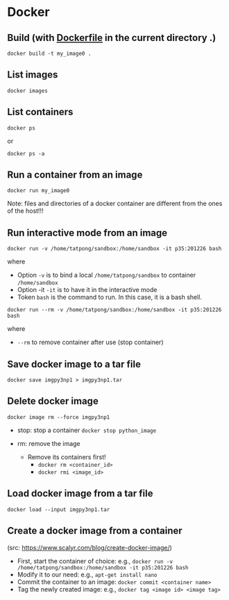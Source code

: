 # Docker

## Build (with [Dockerfile](https://github.com/tatpongkatanyukul/Learn/blob/main/docker/Dockerfile) in the current directory .)
```
docker build -t my_image0 .
```

## List images
```
docker images
```

## List containers
```
docker ps
```

or
```
docker ps -a
```

## Run a container from an image
```
docker run my_image0
```

Note: files and directories of a docker container are different from the ones of the host!!!

## Run interactive mode from an image

```
docker run -v /home/tatpong/sandbox:/home/sandbox -it p35:201226 bash
```
where
  * Option ```-v``` is to bind a local ```/home/tatpong/sandbox``` to container ```/home/sandbox```
  * Option -it ```-it``` is to have it in the interactive mode
  * Token ```bash``` is the command to run. In this case, it is a bash shell.

```
docker run --rm -v /home/tatpong/sandbox:/home/sandbox -it p35:201226 bash
```
where
  * ```--rm``` to remove container after use (stop container)

## Save docker image to a tar file

```
docker save imgpy3np1 > imgpy3np1.tar
```

## Delete docker image
```
docker image rm --force imgpy3np1
```

  * stop: stop a container
  ```docker stop python_image```
  
  * rm: remove the image
    * Remove its containers first!
      * ```docker rm <container_id>``` 
      * ```docker rmi <image_id>```


## Load docker image from a tar file
```
docker load --input imgpy3np1.tar
```

## Create a docker image from a container

(src: https://www.scalyr.com/blog/create-docker-image/)

  * First, start the container of choice: e.g., ```docker run -v /home/tatpong/sandbox:/home/sandbox -it p35:201226 bash```
  * Modify it to our need: e.g., ```apt-get install nano```
  * Commit the container to an image: ```docker commit <container name>```
  * Tag the newly created image: e.g., ```docker tag <image id> <image tag>```

